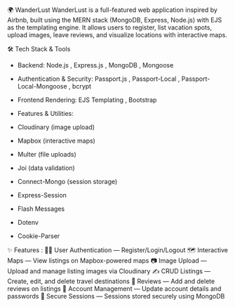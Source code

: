 🌍 WanderLust WanderLust is a full-featured web application inspired by Airbnb, built using the MERN stack (MongoDB, Express, Node.js) with EJS as the templating engine. It allows users to register, list vacation spots, upload images, leave reviews, and visualize locations with interactive maps.

🛠️ Tech Stack & Tools

- Backend: Node.js , Express.js , MongoDB , Mongoose
- Authentication & Security: Passport.js , Passport-Local , Passport-Local-Mongoose , bcrypt
- Frontend Rendering: EJS Templating , Bootstrap

- Features & Utilities:
- Cloudinary (image upload)
- Mapbox (interactive maps)
- Multer (file uploads)
- Joi (data validation)
- Connect-Mongo (session storage)
- Express-Session
- Flash Messages
- Dotenv
- Cookie-Parser


✨ Features : 
🧑‍💻 User Authentication — Register/Login/Logout 
🗺️ Interactive Maps — View listings on Mapbox-powered maps 
📷 Image Upload — Upload and manage listing images via Cloudinary 
✍️ CRUD Listings — Create, edit, and delete travel destinations 
📝 Reviews — Add and delete reviews on listings 
🧾 Account Management — Update account details and passwords 
🔐 Secure Sessions — Sessions stored securely using MongoDB
